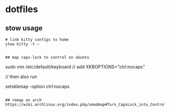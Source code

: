 # dotfiles

## stow usage

```
# link kitty configs to home
stow kitty -t ~
`

## map caps-lock to control on ubuntu

```
sudo vim /etc/default/keyboard
// add
XKBOPTIONS="ctrl:nocaps"

// then also run

setxkbmap -option ctrl:nocaps
```

## remap on arch
https://wiki.archlinux.org/index.php/xmodmap#Turn_CapsLock_into_Control
